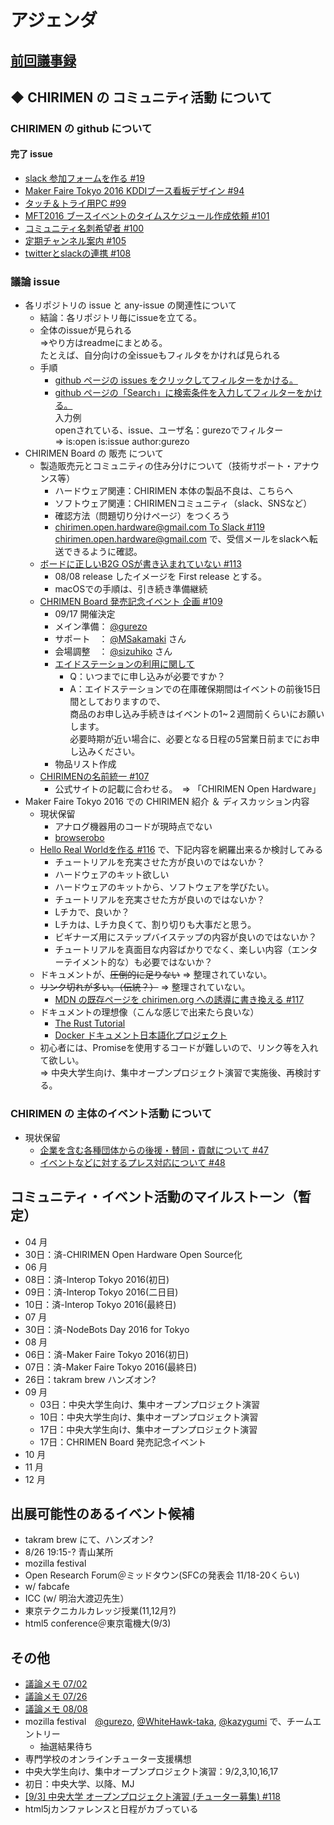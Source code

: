 # アジェンダ

## [前回議事録](meeting-2016.07.26.md)

## ◆ CHIRIMEN の コミュニティ活動 について
### CHIRIMEN の github について
#### 完了 issue
* [ slack 参加フォームを作る #19 ](https://is.gd/5aD5TE)
* [ Maker Faire Tokyo 2016 KDDIブース看板デザイン #94 ](https://github.com/chirimen-oh/any-issues/issues/94)
* [ タッチ＆トライ用PC #99 ](https://github.com/chirimen-oh/any-issues/issues/99)
* [ MFT2016 ブースイベントのタイムスケジュール作成依頼 #101 ](https://github.com/chirimen-oh/any-issues/issues/101)
* [ コミュニティ名刺希望者 #100 ](https://is.gd/sE9RWz)
* [ 定期チャンネル案内 #105 ](https://github.com/chirimen-oh/any-issues/issues/105)
* [ twitterとslackの連携 #108 ](https://github.com/chirimen-oh/any-issues/issues/108)

###  議論 issue
* 各リポジトリの issue と any-issue の関連性について
  * 結論：各リポジトリ毎にissueを立てる。
  * 全体のissueが見られる  
    =>やり方はreadmeにまとめる。  
      たとえば、自分向けの全issueもフィルタをかければ見られる
  * 手順
    * [github ページの issues をクリックしてフィルターをかける。](./etc/issues-select.gif)
    * [github ページの「Search」に検索条件を入力してフィルターをかける。](./etc/issue-input.gif)  
      入力例  
      openされている、issue、ユーザ名：gurezoでフィルター  
       => is:open is:issue author:gurezo
* CHIRIMEN Board の 販売 について
  * 製造販売元とコミュニティの住み分けについて（技術サポート・アナウンス等）
    * ハードウェア関連：CHIRIMEN 本体の製品不良は、こちらへ
    * ソフトウェア関連：CHIRIMENコミュニティ（slack、SNSなど）
    * 確認方法（問題切り分けページ）をつくろう
    * [ chirimen.open.hardware@gmail.com To Slack #119 ](https://github.com/chirimen-oh/any-issues/issues/119)  
    chirimen.open.hardware@gmail.com で、受信メールをslackへ転送できるように確認。
  * [ ボードに正しいB2G OSが書き込まれていない #113 ](https://github.com/chirimen-oh/any-issues/issues/113)
    * 08/08 release したイメージを First release とする。
    * macOSでの手順は、引き続き準備継続
  * [ CHRIMEN Board 発売記念イベント 企画 #109 ](https://github.com/chirimen-oh/any-issues/issues/109)
    * 09/17 開催決定
    * メイン準備： [@gurezo](https://github.com/gurezo)
    * サポート　： [@MSakamaki](https://github.com/MSakamaki) さん
    * 会場調整　： [@sizuhiko](https://github.com/sizuhiko) さん
    * [エイドステーションの利用に関して](https://www.switch-science.com/info/aidstation/)
      * Q：いつまでに申し込みが必要ですか？
      * A：エイドステーションでの在庫確保期間はイベントの前後15日間としておりますので、  
        商品のお申し込み手続きはイベントの1~２週間前くらいにお願いします。  
        必要時期が近い場合に、必要となる日程の5営業日前までにお申し込みください。   
     * 物品リスト作成
  * [ CHIRIMENの名前統一 #107 ](https://github.com/chirimen-oh/any-issues/issues/107)
    * 公式サイトの記載に合わせる。　=> 「CHIRIMEN Open Hardware」
* Maker Faire Tokyo 2016 での CHIRIMEN 紹介 ＆ ディスカッション内容
  * 現状保留
    * アナログ機器用のコードが現時点でない
    * [browserobo](https://github.com/browserobo/)
  * [Hello Real Worldを作る #116](https://github.com/chirimen-oh/any-issues/issues/116) で、下記内容を網羅出来るか検討してみる
    * チュートリアルを充実させた方が良いのではないか？
    * ハードウェアのキット欲しい
    * ハードウェアのキットから、ソフトウェアを学びたい。
    * チュートリアルを充実させた方が良いのではないか？
    * Lチカで、良いか？
    * Lチカは、Lチカ良くて、割り切りも大事だと思う。
    * ビギナーズ用にステップバイステップの内容が良いのではないか？
    * チュートリアルを真面目な内容ばかりでなく、楽しい内容（エンターテイメント的な）も必要ではないか？
  * ドキュメントが、~~圧倒的に足りない~~ => 整理されていない。
  * ~~リンク切れが多い。（伝統？）~~ => 整理されていない。
    * [ MDN の既存ページを chirimen.org への誘導に書き換える #117 ](https://github.com/chirimen-oh/any-issues/issues/117)
  * ドキュメントの理想像（こんな感じで出来たら良いな）
    * [The Rust Tutorial](https://doc.rust-lang.org/book/)
    * [Docker ドキュメント日本語化プロジェクト](http://docs.docker.jp/index.html)
  * 初心者には、Promiseを使用するコードが難しいので、リンク等を入れて欲しい。  
    => 中央大学生向け、集中オープンプロジェクト演習で実施後、再検討する。

### CHIRIMEN の 主体のイベント活動 について
* 現状保留
  * [ 企業を含む各種団体からの後援・賛同・貢献について #47  ](https://is.gd/y9GQVO)
  * [ イベントなどに対するプレス対応について #48  ](https://is.gd/03PdBo)

## コミュニティ・イベント活動のマイルストーン（暫定）
* 04 月
 * 30日：済-CHIRIMEN Open Hardware Open Source化
* 06 月
 * 08日：済-Interop Tokyo 2016(初日)
 * 09日：済-Interop Tokyo 2016(二日目)
 * 10日：済-Interop Tokyo 2016(最終日)
* 07 月
 * 30日：済-NodeBots Day 2016 for Tokyo
* 08 月
 * 06日：済-Maker Faire Tokyo 2016(初日)
 * 07日：済-Maker Faire Tokyo 2016(最終日)
 * 26日：takram brew ハンズオン?
* 09 月
  * 03日：中央大学生向け、集中オープンプロジェクト演習
  * 10日：中央大学生向け、集中オープンプロジェクト演習
  * 17日：中央大学生向け、集中オープンプロジェクト演習
  * 17日：CHRIMEN Board 発売記念イベント
* 10 月
* 11 月
* 12 月

## 出展可能性のあるイベント候補
* takram brew にて、ハンズオン?
 * 8/26 19:15-? 青山某所
* mozilla festival
* Open Research Forum＠ミッドタウン(SFCの発表会 11/18-20くらい)
* w/ fabcafe
* ICC (w/ 明治大渡辺先生）
* 東京テクニカルカレッジ授業(11,12月?)
* html5 conference＠東京電機大(9/3)

## その他
* [議論メモ 07/02](https://public.etherpad-mozilla.org/p/chirimen-20160702)
* [議論メモ 07/26](https://public.etherpad-mozilla.org/p/chirimen-20160726)
* [議論メモ 08/08](https://public.etherpad-mozilla.org/p/chirimen-20160808)
* mozilla festival　[@gurezo](https://github.com/gurezo), [@WhiteHawk-taka](https://github.com/WhiteHawk-taka), [@kazygumi](https://github.com/kazygumi) で、チームエントリー
  * 抽選結果待ち
* 専門学校のオンラインチューター支援構想
* 中央大学生向け、集中オープンプロジェクト演習：9/2,3,10,16,17
 * 初日：中央大学、以降、MJ
 * [ [9/3] 中央大学 オープンプロジェクト演習 (チューター募集) #118 ](https://github.com/chirimen-oh/any-issues/issues/118)
 * html5jカンファレンスと日程がカブっている
